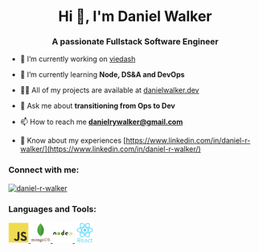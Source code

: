 <h1 align="center">Hi 👋, I'm Daniel Walker</h1>
<h3 align="center">A passionate Fullstack Software Engineer</h3>

- 🔭 I’m currently working on [viedash](https://github.com/danielwalker92/viedash)

- 🌱 I’m currently learning **Node, DS&A and DevOps**

- 👨‍💻 All of my projects are available at [danielwalker.dev](danielwalker.dev)

- 💬 Ask me about **transitioning from Ops to Dev**

- 📫 How to reach me **danielrywalker@gmail.com**

- 📄 Know about my experiences [https://www.linkedin.com/in/daniel-r-walker/](https://www.linkedin.com/in/daniel-r-walker/)

<h3 align="left">Connect with me:</h3>
<p align="left">
<a href="https://linkedin.com/in/daniel-r-walker" target="blank"><img align="center" src="https://raw.githubusercontent.com/rahuldkjain/github-profile-readme-generator/master/src/images/icons/Social/linked-in-alt.svg" alt="daniel-r-walker" height="30" width="40" /></a>
</p>

<h3 align="left">Languages and Tools:</h3>
<p align="left"> <a href="https://developer.mozilla.org/en-US/docs/Web/JavaScript" target="_blank" rel="noreferrer"> <img src="https://raw.githubusercontent.com/devicons/devicon/master/icons/javascript/javascript-original.svg" alt="javascript" width="40" height="40"/> </a> <a href="https://www.mongodb.com/" target="_blank" rel="noreferrer"> <img src="https://raw.githubusercontent.com/devicons/devicon/master/icons/mongodb/mongodb-original-wordmark.svg" alt="mongodb" width="40" height="40"/> </a> <a href="https://nodejs.org" target="_blank" rel="noreferrer"> <img src="https://raw.githubusercontent.com/devicons/devicon/master/icons/nodejs/nodejs-original-wordmark.svg" alt="nodejs" width="40" height="40"/> </a> <a href="https://reactjs.org/" target="_blank" rel="noreferrer"> <img src="https://raw.githubusercontent.com/devicons/devicon/master/icons/react/react-original-wordmark.svg" alt="react" width="40" height="40"/> </a> </p>


<!---
danielwalker92/danielwalker92 is a ✨ special ✨ repository because its `README.md` (this file) appears on your GitHub profile.
You can click the Preview link to take a look at your changes.
--->
